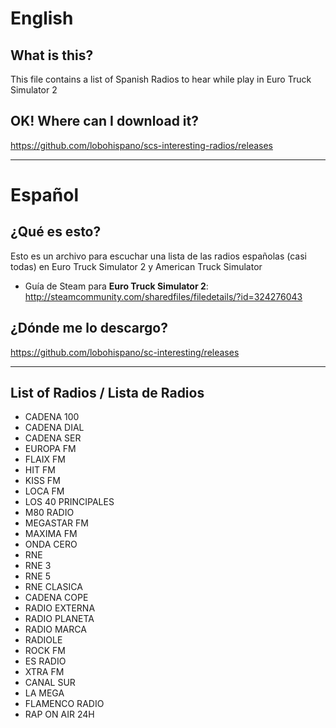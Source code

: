 # English
## What is this?
This file contains a list of Spanish Radios to hear while play in Euro Truck Simulator 2 

## OK! Where can I download it?
https://github.com/lobohispano/scs-interesting-radios/releases

***
# Español
## ¿Qué es esto?
Esto es un archivo para escuchar una lista de las radios españolas (casi todas) en Euro Truck Simulator 2 y American Truck Simulator 
- Guía de Steam para **Euro Truck Simulator 2**: http://steamcommunity.com/sharedfiles/filedetails/?id=324276043  

## ¿Dónde me lo descargo?
https://github.com/lobohispano/sc-interesting/releases

***
## List of Radios / Lista de Radios
- CADENA 100
- CADENA DIAL 
- CADENA SER 
- EUROPA FM 
- FLAIX FM
- HIT FM 
- KISS FM 
- LOCA FM 
- LOS 40 PRINCIPALES 
- M80 RADIO 
- MEGASTAR FM 
- MAXIMA FM 
- ONDA CERO 
- RNE 
- RNE 3 
- RNE 5 
- RNE CLASICA 
- CADENA COPE 
- RADIO EXTERNA 
- RADIO PLANETA
- RADIO MARCA
- RADIOLE 
- ROCK FM 
- ES RADIO
- XTRA FM
- CANAL SUR
- LA MEGA
- FLAMENCO RADIO
- RAP ON AIR 24H

